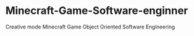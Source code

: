 # Minecraft-Game-Software-enginner
Creative mode Minecraft Game Object Oriented Software Engineering
